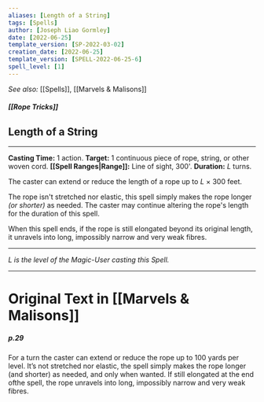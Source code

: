 ```yaml
---
aliases: [Length of a String]
tags: [Spells]
author: [Joseph Liao Gormley]
date: [2022-06-25]
template_version: [SP-2022-03-02]
creation_date: [2022-06-25]
template_version: [SPELL-2022-06-25-6]
spell_level: [1]
---
```

*See also:* [[Spells]], [[Marvels & Malisons]]
##### [[Rope Tricks]]
## Length of a String
___
**Casting Time:** 1 action.
**Target:** 1 continuous piece of rope, string, or other woven cord.
**[[Spell Ranges|Range]]:** Line of sight, 300'.
**Duration:** $L$ turns.

The caster can extend or reduce the length of a rope up to $L$ $\times$ 300 feet.

The rope isn't stretched nor elastic, this spell simply makes the rope longer *(or shorter)* as needed. The caster may continue altering the rope's length for the duration of this spell.

When this spell ends, if the rope is still elongated beyond its original length, it unravels into long, impossibly narrow and very weak fibres. 

---
*$L$ is the level of the Magic-User casting this Spell.*
___
# Original Text in [[Marvels & Malisons]]
##### p.29
For a turn the caster can extend or reduce the rope up to 100 yards per level. It’s not stretched nor elastic, the spell simply makes the rope longer (and shorter) as needed, and only when wanted. If still elongated at the end ofthe spell, the rope unravels into long, impossibly narrow and very weak fibres. 
